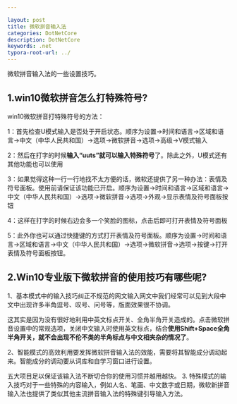 ```yaml
---

layout: post
title: 微软拼音输入法
categories: DotNetCore
description: DotNetCore
keywords: .net
typora-root-url: ../
---
```

微软拼音输入法的一些设置技巧。



## 1.win10微软拼音怎么打特殊符号?

win10微软拼音打特殊符号的方法：

1：首先检查U模式输入是否处于开启状态。顺序为设置→时间和语言→区域和语言→中文（中华人民共和国）→选项→微软拼音→选项→高级→V模式输入

2：然后在打字的时候**输入“uuts”就可以输入特殊符号**了。除此之外，U模式还有其他功能也可以使用

3：如果觉得这种一行一行地找不太方便的话，微软还提供了另一种办法：表情及符号面板。使用前请保证该功能已开启。顺序为设置→时间和语言→区域和语言→中文（中华人民共和国）→选项→微软拼音→选项→外观→显示表情及符号面板按钮

4：这样在打字的时候右边会多一个笑脸的图标，点击后即可打开表情及符号面板

5：此外你也可以通过快捷键的方式打开表情及符号面板。顺序为设置→时间和语言→区域和语言→中文（中华人民共和国）→选项→微软拼音→选项→按键→打开表情及符号面板按钮。

## 2.Win10专业版下微软拼音的使用技巧有哪些呢?

1、基本模式中的输入技巧纠正不规范的网文输入网文中我们经常可以见到大段中文中出现许多半角逗号、叹号、问号等，版面效果很不协调。

这其实是因为没有很好地利用中英文标点开关、全角半角开关造成的。点击微软拼音设置中的常规选项，关闭中文输入时使用英文标点，结合**使用Shift+Space全角半角开关，就不会出现不伦不类的半角标点与中文相夹杂的情况了**。

2、智能模式的高效利用要发挥微软拼音输入法的效能，需要将其智能成分调动起来。智能成分的调动要从词库和自学习窗口进行设置。

五大项目足以保证该输入法不断切合你的使用习惯并越用越快。 3. 特殊模式的输入技巧对于一些特殊的内容输入，例如人名、笔画、中文数字或日期，微软新拼音输入法也提供了类似其他主流拼音输入法的特殊键引导输入方法。

